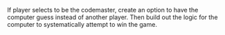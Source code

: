 If player selects to be the codemaster, create an option to have the computer
guess instead of another player. Then build out the logic for the computer to
systematically attempt to win the game.
